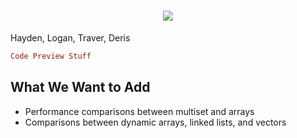 <h1 align="center">
    <img src="https://readme-typing-svg.herokuapp.com/?font=Righteous&size=35&center=true&vCenter=true&width=500&height=70&duration=4000&lines=Group 1 - Multisets;" />
</h1>
<p>Hayden, Logan, Traver, Deris</p>

```Ruby
Code Preview Stuff
```


## What We Want to Add
* Performance comparisons between multiset and arrays
* Comparisons between dynamic arrays, linked lists, and vectors
